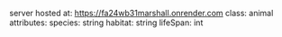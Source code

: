 server hosted at: https://fa24wb31marshall.onrender.com
class: animal
attributes:
  species: string
  habitat: string
  lifeSpan: int
